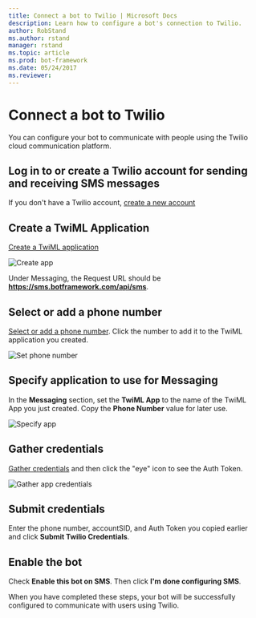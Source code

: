 ```yaml
---
title: Connect a bot to Twilio | Microsoft Docs
description: Learn how to configure a bot's connection to Twilio.
author: RobStand
ms.author: rstand
manager: rstand
ms.topic: article
ms.prod: bot-framework
ms.date: 05/24/2017
ms.reviewer:
---
```


# Connect a bot to Twilio

You can configure your bot to communicate with people using the Twilio cloud communication platform.

## Log in to or create a Twilio account for sending and receiving SMS messages

If you don't have a Twilio account, <a href="https://www.twilio.com/try-twilio" target="_blank">create a new account</a>

## Create a TwiML Application

<a href="https://www.twilio.com/user/account/messaging/dev-tools/twiml-apps/add" target="_blank">Create a TwiML application</a>

![Create app](~/media/channels/twi-StepTwiml.png)

 Under Messaging, the Request URL should be **https://sms.botframework.com/api/sms**.

## Select or add a phone number

<a href="https://www.twilio.com/user/account/phone-numbers/incoming" target="_blank">Select or add a phone number</a>. Click  the number to add it to the TwiML application you created.

![Set phone number](~/media/channels/twi-StepPhone.png)

## Specify application to use for Messaging
In the **Messaging** section, set the **TwiML App** to the name of the TwiML App you just created.
Copy the **Phone Number** value for later use.

![Specify app](~/media/channels/twi-StepPhone2.png)

## Gather credentials

<a href="https://www.twilio.com/user/account/settings" target="_blank">Gather credentials</a> and then click the "eye" icon to see the Auth Token.

![Gather app credentials](~/media/channels/twi-StepAuth.png)

## Submit credentials

Enter the phone number, accountSID, and Auth Token you copied earlier and click **Submit Twilio Credentials**.

## Enable the bot
Check **Enable this bot on SMS**. Then click **I'm done configuring SMS**.

When you have completed these steps, your bot will be successfully configured to communicate with users using Twilio.

